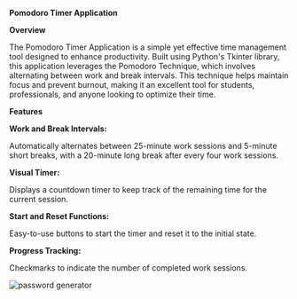 **Pomodoro Timer Application**

**Overview**

The Pomodoro Timer Application is a simple yet effective time management tool designed to enhance productivity. Built using Python's Tkinter library, this application leverages the Pomodoro Technique, which involves alternating between work and break intervals. This technique helps maintain focus and prevent burnout, making it an excellent tool for students, professionals, and anyone looking to optimize their time.

**Features**

**Work and Break Intervals:**

Automatically alternates between 25-minute work sessions and 5-minute short breaks, with a 20-minute long break after every four work sessions.

**Visual Timer:**

Displays a countdown timer to keep track of the remaining time for the current session.

**Start and Reset Functions:**

Easy-to-use buttons to start the timer and reset it to the initial state.

**Progress Tracking:**

Checkmarks to indicate the number of completed work sessions.


![password generator](https://github.com/user-attachments/assets/5296f507-1bfe-44b4-9edf-be4e3c7c4eeb)
